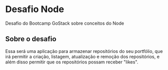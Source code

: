 # Desafio Node
Desafio do Bootcamp GoStack sobre conceitos do Node

## Sobre o desafio
Essa será uma aplicação para armazenar repositórios do seu portfólio, que irá permitir a criação, listagem, atualização e remoção dos repositórios, e além disso permitir que os repositórios possam receber "likes".
